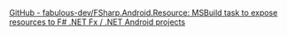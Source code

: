 
[GitHub - fabulous-dev/FSharp.Android.Resource: MSBuild task to expose resources to F# .NET Fx / .NET Android projects](https://github.com/fabulous-dev/FSharp.Android.Resource)

